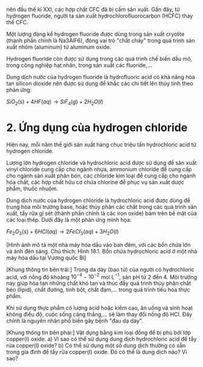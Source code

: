 nên đầu thế kỉ XXI, các hợp chất CFC đã bị cấm sản xuất. Gần đây, từ hydrogen fluoride, người ta sản xuất hydrochlorofluorocarbon (HCFC) thay thế CFC.

Một lượng đáng kể hydrogen fluoride được dùng trong sản xuất cryolite (thành phần chính là Na3AlF6), đóng vai trò "chất chảy" trong quá trình sản xuất nhôm (aluminum) từ aluminum oxide.

Hydrogen fluoride còn được sử dụng trong các quá trình chế biến dầu mỏ, trong công nghiệp hạt nhân, trong sản xuất các fluoride,...

Dung dịch nước của hydrogen fluoride là hydrofluoric acid có khả năng hòa tan silicon dioxide nên được sử dụng để khắc các chi tiết lên thủy tinh theo phản ứng:

$SiO_2(s) + 4HF(aq) \rightarrow SiF_4(g) + 2H_2O(l)$

# 2. Ứng dụng của hydrogen chloride

Hiện nay, mỗi năm thế giới sản xuất hàng chục triệu tấn hydrochloric acid từ hydrogen chloride.

Lượng lớn hydrogen chloride và hydrochloric acid được sử dụng để sản xuất vinyl chloride cung cấp cho ngành nhựa, ammonium chloride để cung cấp cho ngành sản xuất phân bón, các chloride kim loại để cung cấp cho ngành hóa chất, các hợp chất hữu cơ chứa chlorine để phục vụ sản xuất dược phẩm, thuốc nhuộm.

Dung dịch nước của hydrogen chloride là hydrochloric acid được dùng để trung hòa môi trường base, hoặc thủy phân các chất trong các quá trình sản xuất, tẩy rửa gỉ sét (thành phần chính là các iron oxide) bám trên bề mặt của các loại thép. Dưới đây là một phản ứng minh họa:

$Fe_2O_3(s) + 6HCl(aq) \rightarrow 2FeCl_3(aq) + 3H_2O(l)$

[Hình ảnh mô tả một nhà máy hóa dầu vào ban đêm, với các bồn chứa lớn và ánh đèn sáng. Chú thích: Hình 18.1. Bồn chứa hydrochloric acid ở một nhà máy hóa dầu tại Vương quốc Bỉ]

[Khung thông tin bên trái:]
Trong da dày (bao tử) của người có hydrochloric acid, với nồng độ khoảng $10^{-4} - 10^{-2}$ mol L$^{-1}$, sản pH từ 2 đến 4. Môi trường này giúp hòa tan những chất khó tan và thúc đẩy quá trình thủy phân chất béo (lipid), chất đường, tinh bột, chất đạm,... trong quá trình tiêu hóa thực phẩm.

Khi sử dụng thực phẩm có lượng acid hoặc kiềm cao, ăn uống và sinh hoạt không điều độ, cuộc sống căng thẳng,... sẽ làm thay đổi nồng độ HCl. Đây chính là nguyên nhân phổ biến gây bệnh "đau dạ dày".

[Khung thông tin bên phải:]
Vật dụng bằng kim loại đồng để bị phủ bởi lớp copper(I) oxide.
a) Vì sao có thể sử dụng dung dịch hydrochloric acid để tẩy rửa copper(I) oxide?
b) Có thể sử dụng một số dung dịch thường có sẵn trong gia đình để tẩy rửa copper(I) oxide. Đó có thể là dung dịch nào? Vì sao?